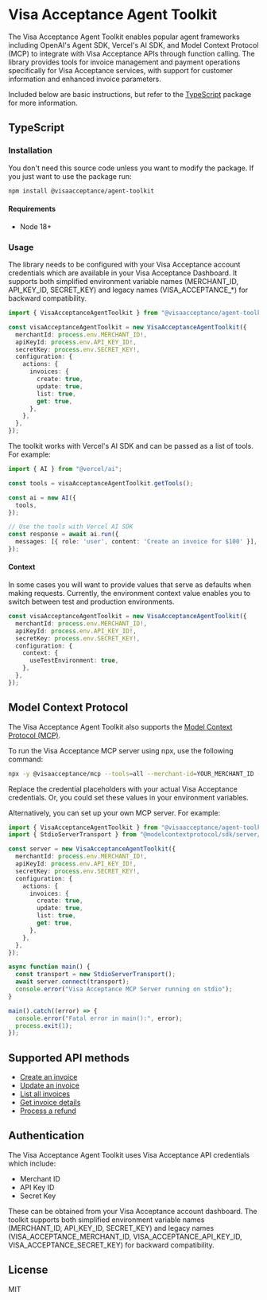 # Visa Acceptance Agent Toolkit

The Visa Acceptance Agent Toolkit enables popular agent frameworks including OpenAI's Agent SDK, Vercel's AI SDK, and Model Context Protocol (MCP) to integrate with Visa Acceptance APIs through function calling. The library provides tools for invoice management and payment operations specifically for Visa Acceptance services, with support for customer information and enhanced invoice parameters.

Included below are basic instructions, but refer to the [TypeScript](/typescript) package for more information.

## TypeScript

### Installation

You don't need this source code unless you want to modify the package. If you just
want to use the package run:

```sh
npm install @visaacceptance/agent-toolkit
```

#### Requirements

- Node 18+

### Usage

The library needs to be configured with your Visa Acceptance account credentials which are available in your Visa Acceptance Dashboard. It supports both simplified environment variable names (MERCHANT_ID, API_KEY_ID, SECRET_KEY) and legacy names (VISA_ACCEPTANCE_*) for backward compatibility.

```typescript
import { VisaAcceptanceAgentToolkit } from "@visaacceptance/agent-toolkit/ai-sdk";

const visaAcceptanceAgentToolkit = new VisaAcceptanceAgentToolkit({
  merchantId: process.env.MERCHANT_ID!,
  apiKeyId: process.env.API_KEY_ID!,
  secretKey: process.env.SECRET_KEY!,
  configuration: {
    actions: {
      invoices: {
        create: true,
        update: true,
        list: true,
        get: true,
      },
    },
  },
});
```

The toolkit works with Vercel's AI SDK and can be passed as a list of tools. For example:

```typescript
import { AI } from "@vercel/ai";

const tools = visaAcceptanceAgentToolkit.getTools();

const ai = new AI({
  tools,
});

// Use the tools with Vercel AI SDK
const response = await ai.run({
  messages: [{ role: 'user', content: 'Create an invoice for $100' }],
});
```

#### Context

In some cases you will want to provide values that serve as defaults when making requests. Currently, the environment context value enables you to switch between test and production environments.

```typescript
const visaAcceptanceAgentToolkit = new VisaAcceptanceAgentToolkit({
  merchantId: process.env.MERCHANT_ID!,
  apiKeyId: process.env.API_KEY_ID!,
  secretKey: process.env.SECRET_KEY!,
  configuration: {
    context: {
      useTestEnvironment: true,
    },
  },
});
```

## Model Context Protocol

The Visa Acceptance Agent Toolkit also supports the [Model Context Protocol (MCP)](https://modelcontextprotocol.com/).

To run the Visa Acceptance MCP server using npx, use the following command:

```bash
npx -y @visaacceptance/mcp --tools=all --merchant-id=YOUR_MERCHANT_ID --api-key-id=YOUR_API_KEY_ID --secret-key=YOUR_SECRET_KEY
```

Replace the credential placeholders with your actual Visa Acceptance credentials. Or, you could set these values in your environment variables.

Alternatively, you can set up your own MCP server. For example:

```typescript
import { VisaAcceptanceAgentToolkit } from "@visaacceptance/agent-toolkit/modelcontextprotocol";
import { StdioServerTransport } from "@modelcontextprotocol/sdk/server/stdio.js";

const server = new VisaAcceptanceAgentToolkit({
  merchantId: process.env.MERCHANT_ID!,
  apiKeyId: process.env.API_KEY_ID!,
  secretKey: process.env.SECRET_KEY!,
  configuration: {
    actions: {
      invoices: {
        create: true,
        update: true,
        list: true,
        get: true,
      },
    },
  },
});

async function main() {
  const transport = new StdioServerTransport();
  await server.connect(transport);
  console.error("Visa Acceptance MCP Server running on stdio");
}

main().catch((error) => {
  console.error("Fatal error in main():", error);
  process.exit(1);
});
```

## Supported API methods

- [Create an invoice](https://developer.visa-acceptance.com/api/invoices/create)
- [Update an invoice](https://developer.visa-acceptance.com/api/invoices/update)
- [List all invoices](https://developer.visa-acceptance.com/api/invoices/list)
- [Get invoice details](https://developer.visa-acceptance.com/api/invoices/get)
- [Process a refund](https://developer.visa-acceptance.com/api/refunds/process)

## Authentication

The Visa Acceptance Agent Toolkit uses Visa Acceptance API credentials which include:
- Merchant ID
- API Key ID
- Secret Key

These can be obtained from your Visa Acceptance account dashboard. The toolkit supports both simplified environment variable names (MERCHANT_ID, API_KEY_ID, SECRET_KEY) and legacy names (VISA_ACCEPTANCE_MERCHANT_ID, VISA_ACCEPTANCE_API_KEY_ID, VISA_ACCEPTANCE_SECRET_KEY) for backward compatibility.


## License

MIT